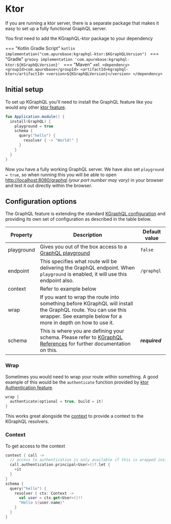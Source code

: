 # Ktor

If you are running a ktor server, there is a separate package that makes it easy to set up a fully functional GraphQL
server.

You first need to add the KGraphQL-ktor package to your dependency

=== "Kotlin Gradle Script"
    ```kotlin
    implementation("com.apurebase:kgraphql-ktor:$KGraphQLVersion")
    ```
=== "Gradle"
    ```groovy
    implementation 'com.apurebase:kgraphql-ktor:${KGraphQLVersion}'
    ```
=== "Maven"
    ```xml
    <dependency>
        <groupId>com.apurebase</groupId>
        <artifactId>kgraphql-ktor</artifactId>
        <version>${KGraphQLVersion}</version>
    </dependency>
    ```

## Initial setup

To set up KGraphQL you'll need to install the GraphQL feature like you would any
other [ktor feature](https://ktor.io/servers/features.html).

```kotlin
fun Application.module() {
  install(GraphQL) {
    playground = true 
    schema {
      query("hello") {
        resolver { -> "World!" }
      }
    }
  }
}
```

Now you have a fully working GraphQL server. We have also set `playground = true`, so when running this you will be able
to open [http://localhost:8080/graphql](http://localhost:8080/graphql) _(your port number may vary)_ in your browser and
test it out directly within the browser.

## Configuration options

The GraphQL feature is extending the standard [KGraphQL configuration](/Reference/configuration) and providing its own
set of configuration as described in the table below.

| Property   | Description                                                                                                                                                                    | Default value  |
|------------|--------------------------------------------------------------------------------------------------------------------------------------------------------------------------------|----------------|
| playground | Gives you out of the box access to a [GraphQL playground](https://github.com/prisma-labs/graphql-playground)                                                                   | `false`        |
| endpoint   | This specifies what route will be delivering the GraphQL endpoint. When `playground` is enabled, it will use this endpoint also.                                               | `/graphql`     |
| context    | Refer to example below                                                                                                                                                         |                |
| wrap       | If you want to wrap the route into something before KGraphQL will install the GraphQL route. You can use this wrapper. See example below for a more in depth on how to use it. |                |
| schema     | This is where you are defining your schema. Please refer to [KGraphQL References](/Reference/operations) for further documentation on this.                                    | ***required*** |

### Wrap

Sometimes you would need to wrap your route within something. A good example of this would be the `authenticate`
function provided by [ktor Authentication feature](https://ktor.io/servers/features/authentication.html).

```kotlin
wrap {
  authenticate(optional = true, build = it)
}
```

This works great alongside the [context](#context) to provide a context to the KGraphQL resolvers.

### Context

To get access to the context

```kotlin
context { call ->
  // access to authentication is only available if this is wrapped inside a `authenticate` before hand. 
  call.authentication.principal<User>()?.let {
    +it
  }
}
schema {
  query("hello") {
    resolver { ctx: Context ->
      val user = ctx.get<User>()!!
      "Hello ${user.name}"
    }
  }  
}
```
